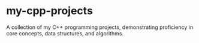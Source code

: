 # my-cpp-projects
A collection of my C++ programming projects, demonstrating proficiency in core concepts, data structures, and algorithms.
